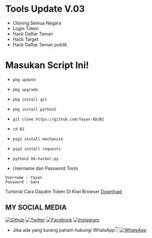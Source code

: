 # Tools Update V.03

* Cloning Semua Negara
* Login Token
* Hack Daftar Teman
* Hack Target
* Hack Daftar Teman publik


# Masukan Script Ini!
- `pkg update`

- `pkg upgrade`

- `pkg install git`

- `pkg install python2`

- `git clone https://github.com/Yayan-XD/B2`

- `cd B2`

- `pip2 install mechanize`

- `pip2 install requests`

- `python2 bb-hacker.py`


* Username dan Password Tools
```
Username : Yayan
Password : Gans
```


Turtorial Cara Dapatin Token Di Kiwi Browser [Download](https://github.com/Yayan-XD/Maha-Guru/blob/master/Tak%20berjudul%202_540p.mp4)



## MY SOCIAL MEDIA
[![Github](https://img.shields.io/badge/Github-Ikuti-green?style=for-the-badge&logo=github)](https://github.com/Yayan-XD)
[![Twitter](https://img.shields.io/badge/twitter-Ikuti-blue?style=for-the-badge&logo=Twitter)](https://mobile.twitter.com/moch_xd)
[![Facebook](https://img.shields.io/badge/Facebook-Ikuti-blue?style=for-the-badge&logo=facebook)](https://www.facebook.com/YAYAN.XING.ZUCKERBERG.SR)
[![Instagram](https://img.shields.io/badge/Instagram-Ikuti-red?style=for-the-badge&logo=instagram)](https://Instagram.com/yayanxd_)
* Jika ada yang kurang paham hubungi WhatsApp👇
[![WhatsApp](https://img.shields.io/badge/whatsapp-Hubungi-brightgreen?style=for-the-badge&logo=whatsapp)](https://api.whatsapp.com/brightgreen?phone=+6285603036683)
